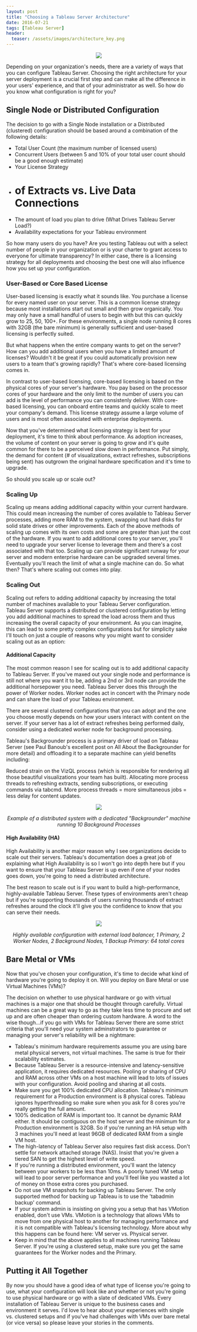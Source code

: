 ```yaml
---
layout: post
title: "Choosing a Tableau Server Architecture"
date: 2016-07-21
tags: [Tableau Server]
header:
  teaser: /assets/images/architecture_key.png
---
```


<p align="center">
<img src="https://viziblydiffrnt.github.io/assets/images/architecture_key.png">
</p>

Depending on your organization's needs, there are a variety of ways that you can configure Tableau Server. Choosing the right architecture for your server deployment is a crucial first step and can make all the difference in your users' experience, and that of your administrator as well. So how do you know what configuration is right for you?

## Single Node or Distributed Configuration

The decision to go with a Single Node installation or a Distributed (clustered) configuration should be based around a combination of the following details:

* Total User Count (the maximum number of licensed users)
* Concurrent Users (between 5 and 10% of your total user count should be a good enough estimate)
* Your License Strategy
* # of Extracts vs. Live Data Connections
* The amount of load you plan to drive (What Drives Tableau Server Load?)
* Availability expectations for your Tableau environment

So how many users do you have? Are you testing Tableau out with a select number of people in your organization or is your charter to grant access to everyone for ultimate transparency? In either case, there is a licensing strategy for all deployments and choosing the best one will also influence how you set up your configuration.

### User-Based or Core Based License

User-based licensing is exactly what it sounds like. You purchase a license for every named user on your server. This is a common license strategy because most installations start out small and then grow organically. You may only have a small handful of users to begin with but this can quickly grow to 25, 50, 100+. For these environments, a single node running 8 cores with 32GB (the bare minimum) is generally sufficient and user-based licensing is perfectly suited.

But what happens when the entire company wants to get on the server? How can you add additional users when you have a limited amount of licenses? Wouldn't it be great if you could automatically provision new users to a team that's growing rapidly? That's where core-based licensing comes in.

In contrast to user-based licensing, core-based licensing is based on the physical cores of your server's hardware. You pay based on the processor cores of your hardware and the only limit to the number of users you can add is the level of performance you can consistenly deliver. With core-based licensing, you can onboard entire teams and quickly scale to meet your company's demand. This license strategy assume a large volume of users and is most often associated with enterprise deployments.

Now that you've determined what licensing strategy is best for your deployment, it's time to think about performance. As adoption increases, the volume of content on your server is going to grow and it's quite common for there to be a perceived slow down in performance. Put simply, the demand for content (# of visualizations, extract refreshes, subscriptions being sent) has outgrown the original hardware specification and it's time to upgrade.

So should you scale up or scale out?

### Scaling Up

Scaling up means adding additional capacity within your current hardware. This could mean increasing the number of cores available to Tableau Server processes, adding more RAM to the system, swapping out hard disks for solid state drives or other improvements. Each of the above methods of scaling up comes with its own costs and some are greater than just the cost of the hardware. If you want to add additional cores to your server, you'll need to upgrade your server license to leverage them and there's a cost associated with that too. Scaling up can provide significant runway for your server and modern enterprise hardware can be upgraded several times. Eventually you'll reach the limit of what a single machine can do. So what then? That's where scaling out comes into play.

### Scaling Out

Scaling out refers to adding additional capacity by increasing the total number of machines available to your Tableau Server configuration. Tableau Server supports a distributed or clustered configuration by letting you add additional machines to spread the load across them and thus increasing the overall capacity of your environment. As you can imagine, this can lead to some pretty complex configurations but for simplicity sake I'll touch on just a couple of reasons why you might want to consider scaling out as an option:

#### Additional Capacity

The most common reason I see for scaling out is to add additional capacity to Tableau Server. If you've maxed out your single node and performance is still not where you want it to be, adding a 2nd or 3rd node can provide the additional horsepower you need. Tableau Server does this through the power of Worker nodes. Worker nodes act in concert with the Primary node and can share the load of your Tableau environment.

There are several clustered configurations that you can adopt and the one you choose mostly depends on how your users interact with content on the server. If your server has a lot of extract refreshes being performed daily, consider using a dedicated worker node for background processing.

Tableau's Backgrounder process is a primary driver of load on Tableau Server (see Paul Banoub's excellent post on All About the Backgrounder for more detail) and offloading it to a separate machine can yield benefits including:

Reduced strain on the VizQL process (which is responsible for rendering all those beautiful visualizations your team has built).
Allocating more process threads to refreshing extracts, sending subscriptions, or executing commands via tabcmd. More process threads = more simultaneous jobs = less delay for content updates.

<p align="center">
<img src="https://viziblydiffrnt.github.io/assets/images/dedicated_backgrounder.jpg">
</p>

<p align="center"><i>Example of a distributed system with a dedicated "Backgrounder" machine running 10 Background Processes</i>
</p>

#### High Availability (HA)

High Availability is another major reason why I see organizations decide to scale out their servers. Tableau's documentation does a great job of explaining what High Availability is so I won't go into depth here but if you want to ensure that your Tableau Server is up even if one of your nodes goes down, you're going to need a distributed architecture.

The best reason to scale out is if you want to build a high-performance, highly-available Tableau Server. These types of environments aren't cheap but if you're supporting thousands of users running thousands of extract refreshes around the clock it'll give you the confidence to know that you can serve their needs.

<p align="center">
<img src="https://viziblydiffrnt.github.io/assets/images/Tableau_HA.jpg">
</p>

<p align="center"><i>Highly available configuration with external load balancer, 1 Primary, 2 Worker Nodes, 2 Background Nodes, 1 Backup Primary: 64 total cores
</i>
</p>

## Bare Metal or VMs

Now that you've chosen your configuration, it's time to decide what kind of hardware you're going to deploy it on. Will you deploy on Bare Metal or use Virtual Machines (VMs)?

The decision on whether to use physical hardware or go with virtual machines is a major one that should be thought through carefully. Virtual machines can be a great way to go as they take less time to procure and set up and are often cheaper than ordering custom hardware. A word to the wise though...if you go with VMs for Tableau Server there are some strict criteria that you'll need your system adminstrators to guarantee or managing your server's reliability will be a nightmare:

* Tableau's minimum hardware requirements assume you are using bare metal physical servers, not virtual machines. The same is true for their scalability estimates.
* Because Tableau Server is a resource-intensive and latency-sensitive application, it requires dedicated resources. Pooling or sharing of CPU and RAM across other VMs on a host machine will lead to lots of issues with your configuration. Avoid pooling and sharing at all costs.
* Make sure you get 100% dedicated CPU allocation. Tableau's minimum requirement for a Production environment is 8 physical cores. Tableau ignores hyperthreading so make sure when you ask for 8 cores you're really getting the full amount.
* 100% dedication of RAM is important too. It cannot be dynamic RAM either. It should be contiguous on the host server and the minimum for a Production environment is 32GB. So if you're running an HA setup with 3 machines you'll need at least 96GB of dedicated RAM from a single VM host.
* The high-latency of Tableau Server also requires fast disk access. Don't settle for network attached storage (NAS). Insist that you're given a tiered SAN to get the highest level of write speed.
* If you're running a distributed environment, you'll want the latency between your workers to be less than 10ms. A poorly tuned VM setup will lead to poor server performance and you'll feel like you wasted a lot of money on those extra cores you purchased.
* Do not use VM snapshots for backing up Tableau Server. The only supported method for backing up Tableau is to use the 'tabadmin backup' command.
* If your system admin is insisting on giving you a setup that has VMotion enabled, don't use VMs. VMotion is a technology that allows VMs to move from one physical host to another for managing performance and it is not compatible with Tableau's licensing technology. More about why this happens can be found here: VM server vs. Physical server.
* Keep in mind that the above applies to all machines running Tableau Server. If you're using a clustered setup, make sure you get the same guarantees for the Worker nodes and the Primary.

## Putting it All Together

By now you should have a good idea of what type of license you're going to use, what your configuration will look like and whether or not you're going to use physical hardware or go with a slate of dedicated VMs. Every installation of Tableau Server is unique to the business cases and environment it serves. I'd love to hear about your experiences with single vs. clustered setups and if you've had challenges with VMs over bare metal (or vice versa) so please leave your stories in the comments.